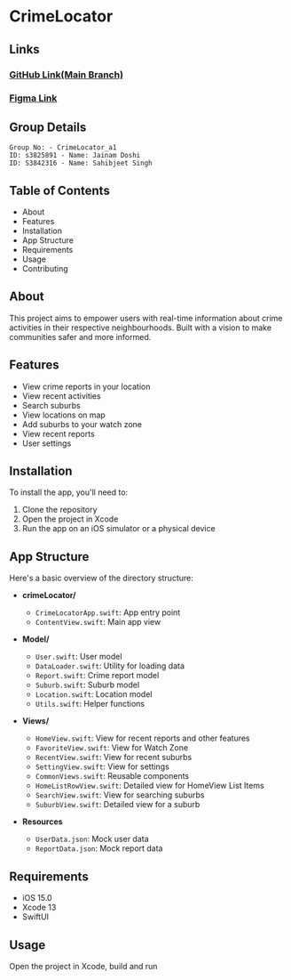 # CrimeLocator

## Links 
### [GitHub Link(Main Branch)](https://github.com/rmit-iPSE-s2-2023/a1-s3842316-s3825891) 
### [Figma Link](https://www.figma.com/file/7w8Gdz1iP5hGfzYo3miqWl/crimeLocator?type=design&node-id=0-1&mode=design&t=7K1bSWXAQctYBxMe-0)

## Group Details
    Group No: - CrimeLocator_a1
    ID: s3825891 - Name: Jainam Doshi
    ID: S3842316 - Name: Sahibjeet Singh

## Table of Contents

-   About
-   Features
-   Installation
-   App Structure
-   Requirements
-   Usage
-   Contributing

## About

This project aims to empower users with real-time information about crime activities in their respective neighbourhoods. Built with a vision to make communities safer and more informed.

## Features

-   View crime reports in your location
-   View recent activities
-   Search suburbs
-   View locations on map
-   Add suburbs to your watch zone
-   View recent reports
-   User settings

## Installation

To install the app, you'll need to:

1.  Clone the repository
2.  Open the project in Xcode
3.  Run the app on an iOS simulator or a physical device

## App Structure

Here's a basic overview of the directory structure:

-   **crimeLocator/**
    
    -   `CrimeLocatorApp.swift`: App entry point
    -   `ContentView.swift`: Main app view
-   **Model/**
    
    -   `User.swift`: User model
    -   `DataLoader.swift`: Utility for loading data
    -   `Report.swift`: Crime report model
    -   `Suburb.swift`: Suburb model
    -   `Location.swift`: Location model
    -   `Utils.swift`: Helper functions
-   **Views/**
    
    -   `HomeView.swift`: View for recent reports and other features
    -   `FavoriteView.swift`: View for Watch Zone
    -   `RecentView.swift`: View for recent suburbs
    -   `SettingView.swift`: View for settings
    -   `CommonViews.swift`: Reusable components
    -   `HomeListRowView.swift`: Detailed view for HomeView List Items
    -   `SearchView.swift`: View for searching suburbs
    -   `SuburbView.swift`: Detailed view for a suburb
-   **Resources**
    
    -   `UserData.json`: Mock user data
    -   `ReportData.json`: Mock report data

## Requirements

-   iOS 15.0 
-   Xcode 13
-   SwiftUI

## Usage

Open the project in Xcode, build and run

